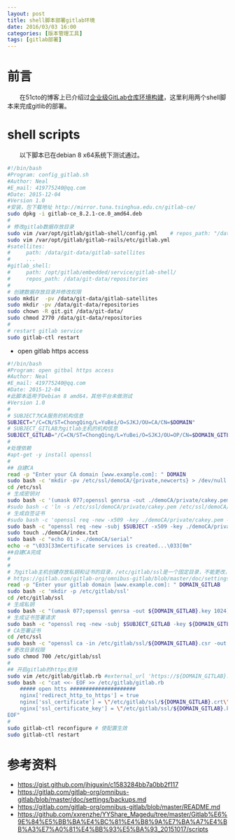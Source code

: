 ```yaml
---
layout: post
title: shell脚本部署gitlab环境
date: 2016/03/03 16:00
categories: [版本管理工具]
tags: [gitlab部署]
---
```


# 前言
　　在51cto的博客上已介绍过[企业级GitLab仓库环境构建](http://zhaochj.blog.51cto.com/368705/1737738)，这里利用两个shell脚本来完成gitlib的部署。

# shell scripts
　　以下脚本已在debian 8 x64系统下测试通过。


```sh
#!/bin/bash
#Program: config_gitlab.sh
#Author: Neal
#E_mail: 419775240@qq.com
#Date: 2015-12-04
#Version 1.0
#安装，包下载地址 http://mirror.tuna.tsinghua.edu.cn/gitlab-ce/
sudo dpkg -i gitlab-ce_8.2.1-ce.0_amd64.deb
#
# 修改gitlab数据存放目录
sudo vim /var/opt/gitlab/gitlab-shell/config.yml    # repos_path: "/data/git-data/repositories"
sudo vim /var/opt/gitlab/gitlab-rails/etc/gitlab.yml
#satellites:
#     path: /data/git-data/gitlab-satellites
#     ...
#gitlab_shell:
#     path: /opt/gitlab/embedded/service/gitlab-shell/
#     repos_path: /data/git-data/repositories
#
# 创建数据存放目录并修改权限
sudo mkdir  -pv /data/git-data/gitlab-satellites
sudo mkdir -pv /data/git-data/repositories
sudo chown -R git.git /data/git-data/
sudo chmod 2770 /data/git-data/repositories
#
# restart gitlab service
sudo gitlab-ctl restart
```

- open gitlab https access

```sh
#!/bin/bash
#Program: open gitbal https access
#Author: Neal
#E_mail: 419775240@qq.com
#Date: 2015-12-04
#此脚本适用于Debian 8 amd64，其他平台未做测试
#Version 1.0
#
# SUBJECT为CA服务的机构信息
SUBJECT="/C=CN/ST=ChongQing/L=YuBei/O=SJKJ/OU=CA/CN=$DOMAIN"
# SUBJECT_GITLAB为gitlab主机的机构信息
SUBJECT_GITLAB="/C=CN/ST=ChongQing/L=YuBei/O=SJKJ/OU=OP/CN=$DOMAIN_GITLAB"
#
#处理依赖
#apt-get -y install openssl
#
## 自建CA 
read -p "Enter your CA domain [www.example.com]: " DOMAIN
sudo bash -c 'mkdir -pv /etc/ssl/demoCA/{private,newcerts} > /dev/null'
cd /etc/ssl
# 生成密钥对
sudo bash -c '(umask 077;openssl genrsa -out ./demoCA/private/cakey.pem 2048)'
#sudo bash -c 'ln -s /etc/ssl/demoCA/private/cakey.pem /etc/ssl/demoCA/cakey.pem'
# 生成自签证书
#sudo bash -c 'openssl req -new -x509 -key ./demoCA/private/cakey.pem -out ./demoCA/cacert.pem -days 3650'
sudo bash -c "openssl req -new -subj $SUBJECT -x509 -key ./demoCA/private/cakey.pem -out ./demoCA/cacert.pem -days 3650"
sudo touch ./demoCA/index.txt
sudo bash -c "echo 01 > ./demoCA/serial"
echo -e "\033[33mCertificate services is created...\033[0m"
##自建CA完成
#
#
# 为gitlab主机创建存放私钥和证书的目录，/etc/gitlab/ssl是一个固定目录，不能更改，请参考：
# https://gitlab.com/gitlab-org/omnibus-gitlab/blob/master/doc/settings/nginx.md#enable-https
read -p "Enter your gitlab domain [www.example.com]: " DOMAIN_GITLAB
sudo bash -c 'mkdir -p /etc/gitlab/ssl'
cd /etc/gitlab/ssl
# 生成私钥
sudo bash -c "(umask 077;openssl genrsa -out ${DOMAIN_GITLAB}.key 1024)"
# 生成证书签署请求
sudo bash -c "openssl req -new -subj $SUBJECT_GITLAB -key ${DOMAIN_GITLAB}.key -out ${DOMAIN_GITLAB}.csr"
# CA签署证书
cd /etc/ssl
sudo bash -c "openssl ca -in /etc/gitlab/ssl/${DOMAIN_GITLAB}.csr -out /etc/gitlab/ssl/${DOMAIN_GITLAB}.crt -days 3650"
# 更改目录权限
sudo chmod 700 /etc/gitlab/ssl
#
## 开启gitlab的https支持
sudo vim /etc/gitlab/gitlab.rb #external_url 'https://${DOMAIN_GITLAB}:2443'
sudo bash -c "cat <<- EOF >> /etc/gitlab/gitlab.rb
	##### open htts #####################
	nginx['redirect_http_to_https'] = true
	nginx['ssl_certificate'] = \"/etc/gitlab/ssl/${DOMAIN_GITLAB}.crt\"
	nginx['ssl_certificate_key'] = \"/etc/gitlab/ssl/${DOMAIN_GITLAB}.key\"
EOF"
#
sudo gitlab-ctl reconfigure # 使配置生效
sudo gitlab-ctl restart
```

# 参考资料
* https://gist.github.com/jhjguxin/c1583284bb7a0bb2f117
* https://gitlab.com/gitlab-org/omnibus-gitlab/blob/master/doc/settings/backups.md
* https://gitlab.com/gitlab-org/omnibus-gitlab/blob/master/README.md
* https://github.com/xxrenzhe/YYShare_Magedu/tree/master/Gitlab%E6%9E%84%E5%BB%BA%E4%BC%81%E4%B8%9A%E7%BA%A7%E4%BB%A3%E7%A0%81%E4%BB%93%E5%BA%93_20151017/scripts
